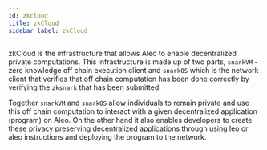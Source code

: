```yaml
---
id: zkcloud 
title: zkCloud
sidebar_label: zkCloud
---
```

zkCloud is the infrastructure that allows Aleo to enable decentralized private computations. This infrastructure is made up of two parts, `snarkVM` - zero knowledge off chain execution client and `snarkOS` which is the network client that verifies that off chain computation has been done correctly by verifying the `zksnark` that has been submitted.

Together `snarkVM` and `snarkOS` allow individuals to remain private and use this off chain computation to interact with a given decentralized application (program) on Aleo. On the other hand it also enables developers to create these privacy preserving decentralized applications through using leo or aleo instructions and deploying the program to the network.
